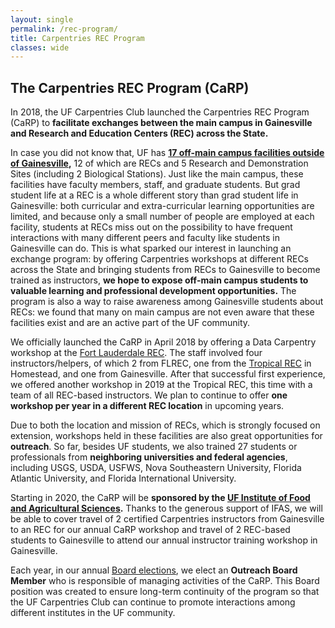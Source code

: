 ```yaml
---
layout: single
permalink: /rec-program/
title: Carpentries REC Program
classes: wide
---
```


## The Carpentries REC Program (CaRP)

In 2018, the UF Carpentries Club launched the Carpentries REC Program (CaRP) to **facilitate exchanges between the main campus in Gainesville and Research and Education Centers (REC) across the State.**

In case you did not know that, UF has **[17 off-main campus facilities outside of Gainesville](https://research.ifas.ufl.edu/main-menu-tab/about-us/research-facilities/),** 12 of which are RECs and 5 Research and Demonstration Sites (including 2 Biological Stations). Just like the main campus, these facilities have faculty members, staff, and graduate students. But grad student life at a REC is a whole different story than grad student life in Gainesville: both curricular and extra-curricular learning opportunities are limited, and because only a small number of people are employed at each facility, students at RECs miss out on the possibility to have frequent interactions with many different peers and faculty like students in Gainesville can do. This is what sparked our interest in launching an exchange program: by offering Carpentries workshops at different RECs across the State and bringing students from RECs to Gainesville to become trained as instructors, **we hope to expose off-main campus students to valuable learning and professional development opportunities.** The program is also a way to raise awareness among Gainesville students about RECs: we found that many on main campus are not even aware that these facilities exist and are an active part of the UF community.

We officially launched the CaRP in April 2018 by offering a Data Carpentry workshop at the [Fort Lauderdale REC](https://flrec.ifas.ufl.edu/). The staff involved four instructors/helpers, of which 2 from FLREC, one from the [Tropical REC](https://trec.ifas.ufl.edu/) in Homestead, and one from Gainesville. After that successful first experience, we offered another workshop in 2019 at the Tropical REC, this time with a team of all REC-based instructors. We plan to continue to offer **one workshop per year in a different REC location** in upcoming years.

Due to both the location and mission of RECs, which is strongly focused on extension, workshops held in these facilities are also great opportunities for **outreach**. So far, besides UF students, we also trained 27 students or professionals from **neighboring universities and federal agencies**, including USGS, USDA, USFWS, Nova Southeastern University, Florida Atlantic University, and Florida International University.

Starting in 2020, the CaRP will be **sponsored by the [UF Institute of Food and Agricultural Sciences](https://ifas.ufl.edu/).** Thanks to the generous support of IFAS, we will be able to cover travel of 2 certified Carpentries instructors from Gainesville to an REC for our annual CaRP workshop and travel of 2 REC-based students to Gainesville to attend our annual instructor training workshop in Gainesville.

Each year, in our annual [Board elections](https://www.uf-carpentries.org/elections/), we elect an **Outreach Board Member** who is responsible of managing activities of the CaRP. This Board position was created to ensure long-term continuity of the program so that the UF Carpentries Club can continue to promote interactions among different institutes in the UF community.